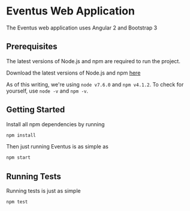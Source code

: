 # Eventus Web Application
The Eventus web application uses Angular 2 and Bootstrap 3

## Prerequisites
The latest versions of Node.js and npm are required to run the project.

Download the latest versions of Node.js and npm [here](https://nodejs.org/en/download/current/)

As of this writing, we're using `node v7.6.0` and `npm v4.1.2`. To check for yourself, use `node -v` and `npm -v`.

## Getting Started
Install all npm dependencies by running
```bash
npm install
```

Then just running Eventus is as simple as
```bash
npm start
```

## Running Tests
Running tests is just as simple
```bash
npm test
```
